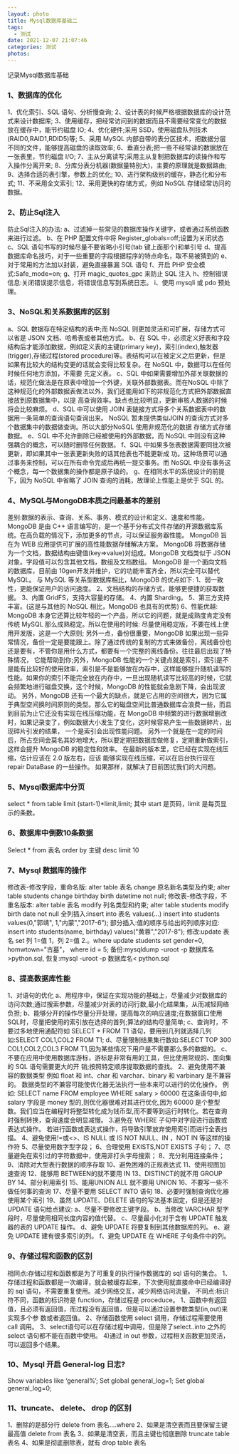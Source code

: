 ```yaml
---
layout: photo
title: Mysql数据库基础二
tags:
  - 测试
date: 2021-12-07 21:07:46
categories: 测试
photos:
---
```

记录Mysql数据库基础
<!--more-->
### 1、数据库的优化
1、优化索引、SQL 语句、分析慢查询; 
2、设计表的时候严格根据数据库的设计范式来设计数据库; 
3、使用缓存，把经常访问到的数据而且不需要经常变化的数据放在缓存中，能节约磁盘 IO; 
4、优化硬件;采用 SSD，使用磁盘队列技术(RAID0,RAID1,RDID5)等;
5、采用 MySQL 内部自带的表分区技术，把数据分层不同的文件，能够提高磁盘的读取效率; 
6、垂直分表;把一些不经常读的数据放在一张表里，节约磁盘 I/O; 
7、主从分离读写;采用主从复制把数据库的读操作和写入操作分离开来; 
8、分库分表分机器(数据量特别大)，主要的原理就是数据路由; 
9、选择合适的表引擎，参数上的优化;
10、进行架构级别的缓存，静态化和分布式;
11、不采用全文索引;
12、采用更快的存储方式，例如 NoSQL 存储经常访问的数据。

### 2、防止Sql注入
防止Sql注入的办法:
a、过滤掉一些常见的数据库操作关键字，或者通过系统函数来进行过滤。
b、在 PHP 配置文件中将 Register_globals=off;设置为关闭状态
c、SQL 语句书写的时候尽量不要省略小引号(tab 键上面那个)和单引号
d、提高数据库命名技巧，对于一些重要的字段根据程序的特点命名，取不易被猜到的 
e、对于常用的方法加以封装，避免直接暴漏 SQL 语句
f、开启 PHP 安全模式:Safe_mode=on;
g、打开 magic_quotes_gpc 来防止 SQL 注入
h、控制错误信息:关闭错误提示信息，将错误信息写到系统日志。
i、使用 mysqli 或 pdo 预处理。

### 3、NoSQL和关系数据库的区别
a、SQL 数据存在特定结构的表中;而 NoSQL 则更加灵活和可扩展，存储方式可以省是 JSON 文档、哈希表或者其他方式。
b、在 SQL 中，必须定义好表和字段结构后才能添加数据，例如定义表的主键(primary key)，索引(index),触发器(trigger),存储过程(stored procedure)等。表结构可以在被定义之后更新，但是如果有比较大的结构变更的话就会变得比较复杂。在 NoSQL 中，数据可以在任何时候任何地方添加，不需要
先定义表。
c、SQL 中如果需要增加外部关联数据的话，规范化做法是在原表中增加一个外键，关联外部数据表。而在NoSQL 中除了这种规范化的外部数据表做法以外，我们还能用如下的非规范化方式把外部数据直接放到原数据集中，以提 高查询效率。缺点也比较明显，更新审核人数据的时候将会比较麻烦。
d、SQL 中可以使用 JOIN 表链接方式将多个关系数据表中的数据用一条简单的查询语句查询出来。
NoSQL 暂未提供类似JOIN 的查询方式对多个数据集中的数据做查询。所以大部分NoSQL 使用非规范化的数据 存储方式存储数据。
e、SQL 中不允许删除已经被使用的外部数据，而 NoSQL 中则没有这种强耦合的概念，可以随时删除任何数据。
f、SQL 中如果多张表数据需要同批次被更新，即如果其中一张表更新失败的话其他表也不能更新成 功。这种场景可以通过事务来控制，可以在所有命令完成后再统一提交事务。而 NoSQL 中没有事务这个概念，每一个数据集的操作都是原子级的。
g、在相同水平的系统设计的前提下，因为 NoSQL 中省略了 JOIN 查询的消耗，故理论上性能上是优于 SQL 的。

### 4、MySQL与MongoDB本质之间最基本的差别
差别:数据的表示、查询、关系、事务、模式的设计和定义、速度和性能。MongoDB 是由 C++ 语言编写的，是一个基于分布式文件存储的开源数据库系统。在高负载的情况下，添加更多的节点，可以保证服务器性能。
MongoDB 旨在为 WEB 应用提供可扩展的高性能数据存储解决方案。
MongoDB 将数据存储为一个文档，数据结构由键值(key=>value)对组成。MongoDB 文档类似于 JSON 对象。字段值可以包含其他文档，数组及文档数组。
MongoDB 是一个面向文档的数据库，目前由 10gen开发并维护，它的功能丰富齐全，所以完全可以替代 MySQL。 与 MySQL 等关系型数据库相比，MongoDB 的优点如下:
1、弱一致性，更能保证用户的访问速度。
2、文档结构的存储方式，能够更便捷的获取数据。
3、内置 GridFS，支持大容量的存储。
4、内置 Sharding。
5、第三方支持丰富。(这是与其他的 NoSQL 相比，MongoDB 也具有的优势)
6、性能优越:
MongoDB 本身它还算比较年轻的一个产品，所以它的问题，就是成熟度肯定没有传统 MySQL 那么成熟稳定。所以在使用的时候:
尽量使用稳定版，不要在线上使用开发版，这是一个大原则;
  另外一点，备份很重要，MongoDB 如果出现一些异常情况，备份一定是要能跟上。除了通过传统的复制的方式来做备份，离线备份也还是要有，不管你是用什么方式，都要有一个完整的离线备份。往往最后出现了特殊情况， 它能帮助到你;另外，MongoDB 性能的一个关键点就是索引，索引是不是能有比较好的使用效率，索引是不是能够放在内存中，这样能够提升随机读写的性能。如果你的索引不能完全放在内存中，一旦出现随机读写比较高的时候，它就会频繁地进行磁盘交换，这个时候，MongoDB 的性能就会急剧下降，会出现波动。
另外，MongoDB 还有一个最大的缺点，就是它占用的空间很大，因为它属于典型空间换时间原则的类型。那么它的磁盘空间比普通数据库会浪费一些，而且到目前为止它还没有实现在线压缩功能，在 MongoDB 中频繁的进行数据增删改时，如果记录变了，例如数据大小发生了变化，这时候容易产生一些数据碎片，出现碎片引发的结果， 一个是索引会出现性能问题。
另外一个就是在一定的时间后，所占空间会莫名其妙地增大，所以要定期把数据库做修复，定期重新做索引， 这样会提升 MongoDB 的稳定性和效率。  在最新的版本里，它已经在实现在线压缩，估计应该在 2.0 版左右，应该 能够实现在线压缩，可以在后台执行现在 repair DataBase 的一些操作。
如果那样，就解决了目前困扰我们的大问题。

### 5、Mysql数据库中分页
select * from table limit (start-1)*limit,limit; 
其中 start 是页码，limit 是每页显示的条数。

### 6、数据库中倒数10条数据
Select * from 表名 order by 主键 desc limit 10

### 7、Mysql 数据库的操作
修改表-修改字段，重命名版:
alter table 表名 change 原名新名类型及约束;
alter table students change birthday birth datetime not null; 
修改表-修改字段，不重名版本:
alter table 表名 modify 列名类型和约束;
alter table students modify birth date not null 
全列插入:insert into 表名 values(...)
insert into students values(0,"郭靖", 1,"内蒙","2017-6"); 
部分插入:值的顺序与给出的列顺序对应:
insert into students(name, birthday) values("黄蓉","2017-8");
修改:update 表名 set 列 1=值 1，列 2=值 2.。where
update students set gender=0, homwtown="古墓"， where id = 5; 
备份:mysqldump -uroot -p 数据库名>python.sql,
恢复:mysql -uroot -p 数据库名< python.sql

### 8、提高数据库性能
1、对语句的优化
a、用程序中，保证在实现功能的基础上，尽量减少对数据库的访问次数;通过搜索参数，尽量减少对表的访问行数,最小化结果集，从而减轻网络负担;
b、能够分开的操作尽量分开处理，提高每次的响应速度;在数据窗口使用 SQL时，尽量把使用的索引放在选择的首列;算法的结构尽量简单;
c、查询时，不要过多地使用通配符如 SELECT * FROM T1 语句，要用到几列就选择几列如:SELECT COL1,COL2 FROM T1;
d、尽量限制结果集行数如:SELECT TOP 300 COL1,COL2,COL3 FROM T1,因为某些情况下用户是不需要那么多的数据的。
c、不要在应用中使用数据库游标，游标是非常有用的工具，但比使用常规的、面向集的 SQL 语句需要更大的开 销;按照特定顺序提取数据的查找。
2、避免使用不兼容的数据类型
例如 float 和 int、char 和 varchar、binary 和 varbinary 是不兼容的。 数据类型的不兼容可能使优化器无法执行一些本来可以进行的优化操作。
例如:
SELECT name FROM employee WHERE salary > 60000
在这条语句中,如 salary 字段是 money 型的,则优化器很难对其进行优化,因为 60000 是个整型数。我们应当在编程时将整型转化成为钱币型,而不要等到运行时转化。若在查询时强制转换，查询速度会明显减慢。 3.避免在 WHERE 子句中对字段进行函数或表达式操作。
若进行函数或表达式操作，将导致引擎放弃使用索引而进行全表扫描。 
4、避免使用!=或<>、IS NULL 或 IS NOT NULL、IN ，NOT IN 等这样的操作符 
5、尽量使用数字型字段；
6、合理使用 EXISTS,NOT EXISTS 子句；
7、尽量避免在索引过的字符数据中，使用非打头字母搜索； 
8、充分利用连接条件；
9、消除对大型表行数据的顺序存取 
10、避免困难的正规表达式
11、使用视图加速查询
12、能够用 BETWEEN的就不要用 IN
13、DISTINCT的就不用 GROUP BY
14、部分利用索引
15、能用UNION ALL 就不要用 UNION
16、不要写一些不做任何事的查询
17、尽量不要用 SELECT INTO 语句
18、必要时强制查询优化器使用某个索引
19、虽然 UPDATE、DELETE 语句的写法基本固定，但是还是对 UPDATE 语句给点建议: 
a、尽量不要修改主键字段。
b、当修改 VARCHAR 型字段时，尽量使用相同长度内容的值代替。
c、尽量最小化对于含有 UPDATE 触发器的表的 UPDATE 操作。
d、避免 UPDATE 将要复制到其他数据库的列。
e、避免 UPDATE 建有很多索引的列。
f、避免 UPDATE 在 WHERE 子句条件中的列。

### 9、存储过程和函数的区别
相同点:存储过程和函数都是为了可重复的执行操作数据库的 sql 语句的集合。
1、存储过程和函数都是一次编译，就会被缓存起来，下次使用就直接命中已经编译好的 sql 语句，不需要重复使用。减少网络交互，减少网络访问流量。
不同点:标识符不同，函数的标识符是 function，存储过程是 proceduce。
1、函数中有返回值，且必须有返回值，而过程没有返回值，但是可以通过设置参数类型(in,out)来实现多个参 数或者返回值。
2、存储函数使用 select 调用，存储过程需要使用 call 调用。
3、select语句可以在存储过程中调用，但是除了select..into 之外的 select 语句都不能在函数中使用。 4)通过 in out 参数，过程相关函数更加灵活，可以返回多个结果。

### 10、Mysql 开启 General-log 日志?
Show variables like ‘general%’; 
Set global general_log=1;
Set global general_log=0;

### 11、truncate、 delete、 drop 的区别
1、删除的是部分行 delete from 表名....where 
2、如果是清空表而且要保留主键最高值 delete from 表名 
3、如果是清空表，而且主键也彻底删除 truncate table 表名 
4、如果是彻底删除表，就有 drop table 表名
